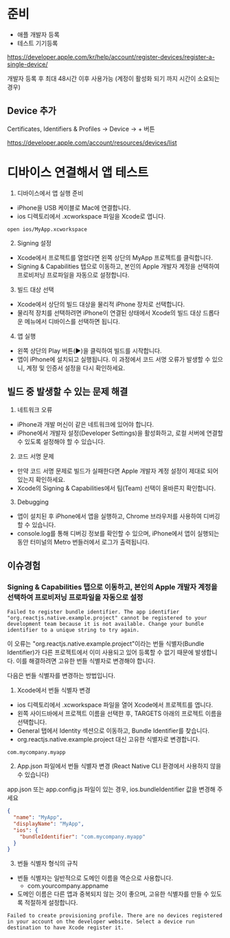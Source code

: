# 준비

- 애플 개발자 등록
- 테스트 기기등록

https://developer.apple.com/kr/help/account/register-devices/register-a-single-device/

개발자 등록 후 최대 48시간 이후 사용가능 (계정이 활성화 되기 까지 시간이 소요되는 경우)

## Device 추가

Certificates, Identifiers & Profiles -> Device -> + 버튼

https://developer.apple.com/account/resources/devices/list

# 디바이스 연결해서 앱 테스트

1. 디바이스에서 앱 실행 준비

- iPhone을 USB 케이블로 Mac에 연결합니다.
- ios 디렉토리에서 .xcworkspace 파일을 Xcode로 엽니다.

```
open ios/MyApp.xcworkspace
```

2. Signing 설정

- Xcode에서 프로젝트를 열었다면 왼쪽 상단의 MyApp 프로젝트를 클릭합니다.
- Signing & Capabilities 탭으로 이동하고, 본인의 Apple 개발자 계정을 선택하여 프로비저닝 프로파일을 자동으로 설정합니다.

3. 빌드 대상 선택

- Xcode에서 상단의 빌드 대상을 물리적 iPhone 장치로 선택합니다.
- 물리적 장치를 선택하려면 iPhone이 연결된 상태에서 Xcode의 빌드 대상 드롭다운 메뉴에서 디바이스를 선택하면 됩니다.

4. 앱 실행

- 왼쪽 상단의 Play 버튼(▶️)을 클릭하여 빌드를 시작합니다.
- 앱이 iPhone에 설치되고 실행됩니다. 이 과정에서 코드 서명 오류가 발생할 수 있으니, 계정 및 인증서 설정을 다시 확인하세요.

## 빌드 중 발생할 수 있는 문제 해결

1. 네트워크 오류

- iPhone과 개발 머신이 같은 네트워크에 있어야 합니다.
- iPhone에서 개발자 설정(Developer Settings)을 활성화하고, 로컬 서버에 연결할 수 있도록 설정해야 할 수 있습니다.

2. 코드 서명 문제

- 만약 코드 서명 문제로 빌드가 실패한다면 Apple 개발자 계정 설정이 제대로 되어 있는지 확인하세요.
- Xcode의 Signing & Capabilities에서 팀(Team) 선택이 올바른지 확인합니다.

3. Debugging

- 앱이 설치된 후 iPhone에서 앱을 실행하고, Chrome 브라우저를 사용하여 디버깅할 수 있습니다.
- console.log를 통해 디버깅 정보를 확인할 수 있으며, iPhone에서 앱이 실행되는 동안 터미널의 Metro 번들러에서 로그가 출력됩니다.

## 이슈경험

### Signing & Capabilities 탭으로 이동하고, 본인의 Apple 개발자 계정을 선택하여 프로비저닝 프로파일을 자동으로 설정

```
Failed to register bundle identifier. The app identifier "org.reactjs.native.example.project" cannot be registered to your development team because it is not available. Change your bundle identifier to a unique string to try again.
```

이 오류는 "org.reactjs.native.example.project"이라는 번들 식별자(Bundle Identifier)가 다른 프로젝트에서 이미 사용되고 있어 등록할 수 없기 때문에 발생합니다. 이를 해결하려면 고유한 번들 식별자로 변경해야 합니다.

다음은 번들 식별자를 변경하는 방법입니다.

1. Xcode에서 번들 식별자 변경

- ios 디렉토리에서 .xcworkspace 파일을 열어 Xcode에서 프로젝트를 엽니다.
- 왼쪽 사이드바에서 프로젝트 이름을 선택한 후, TARGETS 아래의 프로젝트 이름을 선택합니다.
- General 탭에서 Identity 섹션으로 이동하고, Bundle Identifier를 찾습니다.
- org.reactjs.native.example.project 대신 고유한 식별자로 변경합니다.

```
com.mycompany.myapp
```

2. App.json 파일에서 번들 식별자 변경 (React Native CLI 환경에서 사용하지 않을 수 있습니다)

app.json 또는 app.config.js 파일이 있는 경우, ios.bundleIdentifier 값을 변경해 주세요

```json
{
  "name": "MyApp",
  "displayName": "MyApp",
  "ios": {
    "bundleIdentifier": "com.mycompany.myapp"
  }
}
```

3. 번들 식별자 형식의 규칙

- 번들 식별자는 일반적으로 도메인 이름을 역순으로 사용합니다.
  - com.yourcompany.appname
- 도메인 이름은 다른 앱과 중복되지 않는 것이 좋으며, 고유한 식별자를 만들 수 있도록 적절하게 설정합니다.

```
Failed to create provisioning profile. There are no devices registered in your account on the developer website. Select a device run destination to have Xcode register it.
```
